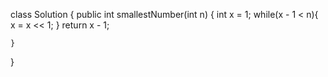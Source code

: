 class Solution {
    public int smallestNumber(int n) {
        int x = 1;
        while(x - 1 < n){
            x = x << 1;
        }
        return x - 1;
        
    }
}
